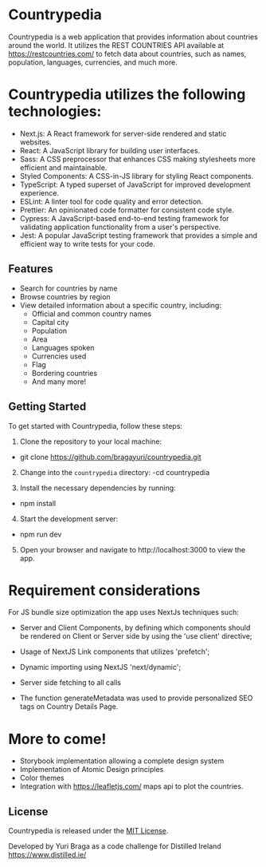 # Countrypedia

Countrypedia is a web application that provides information about countries around the world. It utilizes the REST COUNTRIES API available at https://restcountries.com/ to fetch data about countries, such as names, population, languages, currencies, and much more.

# Countrypedia utilizes the following technologies:

- Next.js: A React framework for server-side rendered and static websites.
- React: A JavaScript library for building user interfaces.
- Sass: A CSS preprocessor that enhances CSS making stylesheets more efficient and maintainable.
- Styled Components: A CSS-in-JS library for styling React components.
- TypeScript: A typed superset of JavaScript for improved development experience.
- ESLint: A linter tool for code quality and error detection.
- Prettier: An opinionated code formatter for consistent code style.
- Cypress: A JavaScript-based end-to-end testing framework for validating application functionality from a user's perspective.
- Jest: A popular JavaScript testing framework that provides a simple and efficient way to write tests for your code.

## Features

- Search for countries by name
- Browse countries by region
- View detailed information about a specific country, including:
  - Official and common country names
  - Capital city
  - Population
  - Area
  - Languages spoken
  - Currencies used
  - Flag
  - Bordering countries
  - And many more!

## Getting Started

To get started with Countrypedia, follow these steps:

1. Clone the repository to your local machine:

- git clone https://github.com/bragayuri/countrypedia.git

2. Change into the `countrypedia` directory:
   -cd countrypedia

3. Install the necessary dependencies by running:

- npm install

4. Start the development server:

- npm run dev

5. Open your browser and navigate to http://localhost:3000 to view the app.

# Requirement considerations

For JS bundle size optimization the app uses NextJs techniques such:

- Server and Client Components, by defining which components should be rendered on Client or Server side by using the 'use client' directive;
- Usage of NextJS Link components that utilizes 'prefetch';
- Dynamic importing using NextJS 'next/dynamic';
- Server side fetching to all calls


- The function generateMetadata was used to provide personalized SEO tags on Country Details Page.

# More to come!

- Storybook implementation allowing a complete design system
- Implementation of Atomic Design principles
- Color themes
- Integration with https://leafletjs.com/ maps api to plot the countries.

## License

Countrypedia is released under the [MIT License](https://opensource.org/licenses/MIT).

Developed by Yuri Braga as a code challenge for Distilled Ireland https://www.distilled.ie/
